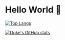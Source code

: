 # Hello World  👋

[![Top Langs](https://github-readme-stats.vercel.app/api/top-langs/?username=KravitzMC&layout=compact)](https://github.com/KravitzMC/github-readme-stats)

[![Duke's GitHub stats](https://github-readme-stats.vercel.app/api?username=KravitzMC)](https://github.com/KravitzMC/github-readme-stats)
